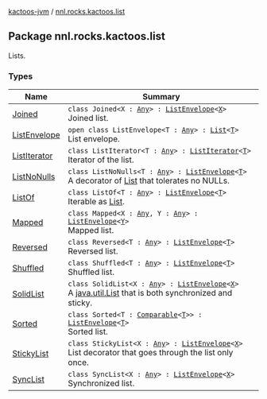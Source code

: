 [kactoos-jvm](../index.md) / [nnl.rocks.kactoos.list](./index.md)

## Package nnl.rocks.kactoos.list

Lists.

### Types

| Name | Summary |
|---|---|
| [Joined](-joined/index.md) | `class Joined<X : `[`Any`](https://kotlinlang.org/api/latest/jvm/stdlib/kotlin/-any/index.html)`> : `[`ListEnvelope`](-list-envelope/index.md)`<`[`X`](-joined/index.md#X)`>`<br>Joined list. |
| [ListEnvelope](-list-envelope/index.md) | `open class ListEnvelope<T : `[`Any`](https://kotlinlang.org/api/latest/jvm/stdlib/kotlin/-any/index.html)`> : `[`List`](https://kotlinlang.org/api/latest/jvm/stdlib/kotlin.collections/-list/index.html)`<`[`T`](-list-envelope/index.md#T)`>`<br>List envelope. |
| [ListIterator](-list-iterator/index.md) | `class ListIterator<T : `[`Any`](https://kotlinlang.org/api/latest/jvm/stdlib/kotlin/-any/index.html)`> : `[`ListIterator`](https://kotlinlang.org/api/latest/jvm/stdlib/kotlin.collections/-list-iterator/index.html)`<`[`T`](-list-iterator/index.md#T)`>`<br>Iterator of the list. |
| [ListNoNulls](-list-no-nulls/index.md) | `class ListNoNulls<T : `[`Any`](https://kotlinlang.org/api/latest/jvm/stdlib/kotlin/-any/index.html)`> : `[`ListEnvelope`](-list-envelope/index.md)`<`[`T`](-list-no-nulls/index.md#T)`>`<br>A decorator of [List](https://kotlinlang.org/api/latest/jvm/stdlib/kotlin.collections/-list/index.html) that tolerates no NULLs. |
| [ListOf](-list-of/index.md) | `class ListOf<T : `[`Any`](https://kotlinlang.org/api/latest/jvm/stdlib/kotlin/-any/index.html)`> : `[`ListEnvelope`](-list-envelope/index.md)`<`[`T`](-list-of/index.md#T)`>`<br>Iterable as [List](https://kotlinlang.org/api/latest/jvm/stdlib/kotlin.collections/-list/index.html). |
| [Mapped](-mapped/index.md) | `class Mapped<X : `[`Any`](https://kotlinlang.org/api/latest/jvm/stdlib/kotlin/-any/index.html)`, Y : `[`Any`](https://kotlinlang.org/api/latest/jvm/stdlib/kotlin/-any/index.html)`> : `[`ListEnvelope`](-list-envelope/index.md)`<`[`Y`](-mapped/index.md#Y)`>`<br>Mapped list. |
| [Reversed](-reversed/index.md) | `class Reversed<T : `[`Any`](https://kotlinlang.org/api/latest/jvm/stdlib/kotlin/-any/index.html)`> : `[`ListEnvelope`](-list-envelope/index.md)`<`[`T`](-reversed/index.md#T)`>`<br>Reversed list. |
| [Shuffled](-shuffled/index.md) | `class Shuffled<T : `[`Any`](https://kotlinlang.org/api/latest/jvm/stdlib/kotlin/-any/index.html)`> : `[`ListEnvelope`](-list-envelope/index.md)`<`[`T`](-shuffled/index.md#T)`>`<br>Shuffled list. |
| [SolidList](-solid-list/index.md) | `class SolidList<X : `[`Any`](https://kotlinlang.org/api/latest/jvm/stdlib/kotlin/-any/index.html)`> : `[`ListEnvelope`](-list-envelope/index.md)`<`[`X`](-solid-list/index.md#X)`>`<br>A [java.util.List](http://docs.oracle.com/javase/8/docs/api/java/util/List.html) that is both synchronized and sticky. |
| [Sorted](-sorted/index.md) | `class Sorted<T : `[`Comparable`](https://kotlinlang.org/api/latest/jvm/stdlib/kotlin/-comparable/index.html)`<`[`T`](-sorted/index.md#T)`>> : `[`ListEnvelope`](-list-envelope/index.md)`<`[`T`](-sorted/index.md#T)`>`<br>Sorted list. |
| [StickyList](-sticky-list/index.md) | `class StickyList<X : `[`Any`](https://kotlinlang.org/api/latest/jvm/stdlib/kotlin/-any/index.html)`> : `[`ListEnvelope`](-list-envelope/index.md)`<`[`X`](-sticky-list/index.md#X)`>`<br>List decorator that goes through the list only once. |
| [SyncList](-sync-list/index.md) | `class SyncList<X : `[`Any`](https://kotlinlang.org/api/latest/jvm/stdlib/kotlin/-any/index.html)`> : `[`ListEnvelope`](-list-envelope/index.md)`<`[`X`](-sync-list/index.md#X)`>`<br>Synchronized list. |
